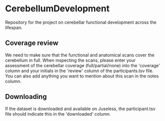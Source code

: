 # CerebellumDevelopment
Repository for the project on cerebellar functional development across the lifespan. 


## Coverage review
We need to make sure that the functional and anatomical scans cover the cerebellum in full. When inspecting the scans, please  enter your assessment of the cerebellar coverage (full/partial/none) into the 'coverage' column and your initials in the 'review' column of the participants.tsv file. You can also add anything you want to mention about this scan in the notes column.


## Downloading
If the dataset is downloaded and available on Juseless, the participant.tsv file should indicate this in the 'downloaded' column.